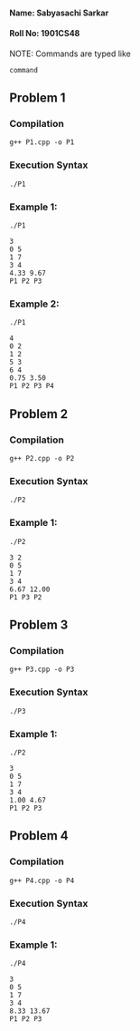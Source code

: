 #### Name: Sabyasachi Sarkar

#### Roll No: 1901CS48

NOTE: Commands are typed like

```
command
```

## Problem 1

### Compilation

```
g++ P1.cpp -o P1
```

### Execution Syntax

```
./P1
```

### Example 1:

```
./P1
```

```
3
0 5
1 7
3 4
4.33 9.67
P1 P2 P3
```

### Example 2:

```
./P1
```

```
4
0 2
1 2
5 3
6 4
0.75 3.50
P1 P2 P3 P4
```

## Problem 2

### Compilation

```
g++ P2.cpp -o P2
```

### Execution Syntax

```
./P2
```

### Example 1:

```
./P2
```

```
3 2
0 5
1 7
3 4
6.67 12.00
P1 P3 P2
```

## Problem 3

### Compilation

```
g++ P3.cpp -o P3
```

### Execution Syntax

```
./P3
```

### Example 1:

```
./P2
```

```
3
0 5
1 7
3 4
1.00 4.67
P1 P2 P3
```

## Problem 4

### Compilation

```
g++ P4.cpp -o P4
```

### Execution Syntax

```
./P4
```

### Example 1:

```
./P4
```

```
3
0 5
1 7
3 4
8.33 13.67
P1 P2 P3
```
